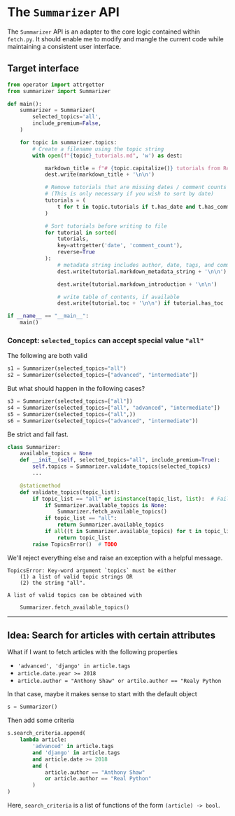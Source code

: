 # The ``Summarizer`` API

The ``Summarizer`` API is an adapter to the core logic contained within
``fetch.py``. It should enable me to modify and mangle the current code while
maintaining a consistent user interface.

## Target interface

```python
from operator import attrgetter
from summarizer import Summarizer

def main():
    summarizer = Summarizer(
        selected_topics='all',
        include_premium=False,
    )

    for topic in summarizer.topics:
        # Create a filename using the topic string
        with open(f"{topic}_tutorials.md", 'w') as dest:

            markdown_title = f"# {topic.capitalize()} tutorials from Real Python"
            dest.write(markdown_title + '\n\n')

            # Remove tutorials that are missing dates / comment counts
            # (This is only necessary if you wish to sort by date)
            tutorials = (
                t for t in topic.tutorials if t.has_date and t.has_comment_count
            )

            # Sort tutorials before writing to file
            for tutorial in sorted(
                tutorials,
                key=attrgetter('date', 'comment_count'),
                reverse=True
            ):
                # metadata string includes author, date, tags, and comment count
                dest.write(tutorial.markdown_metadata_string + '\n\n')

                dest.write(tutorial.markdown_introduction + '\n\n')

                # write table of contents, if available
                dest.write(tutorial.toc + '\n\n') if tutorial.has_toc

if __name__ == "__main__":
    main()
```


### Concept: ``selected_topics`` can accept special value ``"all"``

The following are both valid
```python
s1 = Summarizer(selected_topics="all")
s2 = Summarizer(selected_topics=["advanced", "intermediate"])
```

But what should happen in the following cases?
```python
s3 = Summarizer(selected_topics=["all"])
s4 = Summarizer(selected_topics=["all", "advanced", "intermediate"])
s5 = Summarizer(selected_topics=("all",))
s6 = Summarizer(selected_topics=("advanced", "intermediate"))
```

Be strict and fail fast.

```python
class Summarizer:
    available_topics = None
    def __init__(self, selected_topics="all", include_premium=True):
        self.topics = Summarizer.validate_topics(selected_topics)
        ...

    @staticmethod
    def validate_topics(topic_list):
        if topic_list == "all" or isinstance(topic_list, list):  # Fail fast
            if Summarizer.available_topics is None:
                Summarizer.fetch_available_topics()
            if topic_list == "all":
                return Summarizer.available_topics
            if all((t in Summarizer.available_topics) for t in topic_list):
                return topic_list
        raise TopicsError()  # TODO
```

We'll reject everything else and raise an exception with a helpful message.
```
TopicsError: Key-word argument `topics` must be either
    (1) a list of valid topic strings OR
    (2) the string "all".

A list of valid topics can be obtained with

    Summarizer.fetch_available_topics()
```

***

## Idea: Search for articles with certain attributes
What if I want to fetch articles with the following properties
* ``'advanced', 'django' in article.tags``
* ``article.date.year >= 2018``
* ``article.author = "Anthony Shaw" or artile.author == "Realy Python``

In that case, maybe it makes sense to start with the default object
```python
s = Summarizer()
```
Then add some criteria
```python
s.search_criteria.append(
    lambda article:
        'advanced' in article.tags
        and 'django' in article.tags
        and article.date >= 2018
        and (
            article.author == "Anthony Shaw"
            or article.author == "Real Python"
        )
)
```
Here, ``search_criteria`` is a list of functions of the form ``(article) -> bool``.
